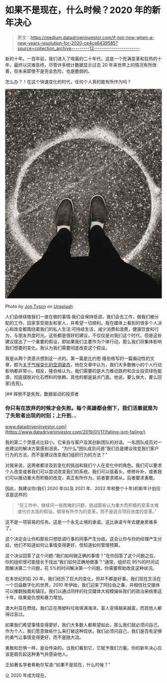 # 如果不是现在，什么时候？2020 年的新年决心

> 原文：<https://medium.datadriveninvestor.com/if-not-now-when-a-new-years-resolution-for-2020-ce4ce6439585?source=collection_archive---------12----------------------->

新的十年。一百年前，我们进入了喧嚣的二十年代，这是一个充满变革和狂热的十年，最终以灾难告终。尽管许多统计数据显示过去 20 年来世界上的情况有所改善，但未来即使不是完全危险，也是脆弱的。

怎么办？！在这个快速变化的时代，任何个人真的能有所作为吗？

![](img/bec7c1e1585251458ad3970b5a34c2bd.png)

Photo by [Jon Tyson](https://unsplash.com/@jontyson?utm_source=unsplash&utm_medium=referral&utm_content=creditCopyText) on [Unsplash](https://unsplash.com/s/photos/now?utm_source=unsplash&utm_medium=referral&utm_content=creditCopyText)

人们会继续做我们一直在做的事情:我们会保持低调，我们会去工作，做我们被分配的工作，回家享受朋友和家人，并希望一切顺利。我在媒体上看到的很多个人决心和改变都围绕着我们的私人生活:可持续生活，减少消费和浪费，健康饮食和行为，与朋友共度时光。这些都是很好的建议，不仅仅是对我们这个时代。但是这些建议提出了一个重要的假设，即如果我们主要作为个体行动，那么我们将集体影响我们想要的变化。我认为我们需要彻底改变这个假设。

我是从两个灵感点想到这一点的。第一篇是比约恩·隆伯格写的一篇煽动性的文章，题为[关于气候变化的空洞姿态](https://www.project-syndicate.org/commentary/climate-change-activists-empty-gestures-by-bjorn-lomborg-2019-12)，他在文章中认为，我们大多数微小的个人行动影响都非常小。相反，隆伯格认为，我们需要的是大力推动政府和企业投资绿色能源，彻底摆脱对化石燃料的依赖。其他的都是装点门面。他说，要么做大，要么回家(去死)。

[](https://www.datadriveninvestor.com/2019/01/17/falling-isnt-failing/) [## 摔倒不是失败。数据驱动的投资者

### 你只有在放弃的时候才会失败。每个英雄都会倒下，我们活着就是为了失败者出现的时刻；上升到…

www.datadriveninvestor.com](https://www.datadriveninvestor.com/2019/01/17/falling-isnt-failing/) 

我的第二个灵感点比较小。它来自与客户及其创新团队的对话。一名团队成员对一些建议的解决方案感到沮丧。“为什么”团队成员问道“我们总是建议改变我们客户行为的方法，而不是建议改变我们组织行为的方法？"

对我来说，这两者都涉及到变化的挑战和我们个人在变化中的角色。我们可以要求个人改变或者我们可以尝试改变我们的系统。我们可以低着头，修修补补，或者我们可以推动重大而积极的改变，真正有所作为。前者要求顺从，后者要求勇敢。

因此，我建议你/我们 2020 年(以及 2021 年、2022 年和整个十年)的新年计划应该是这样的:

> “在工作中，继续问一些困难的问题，挑战那些认为重大而积极的变革太难或代价太高的假设。倡导有所作为的变革，而不是适合项目进度的变革。”

这不是一项容易的任务。这是一个永无止境的承诺。这比承诺今年去健身房难多了。

这个决定会让你和那些只想低调行事的同事产生分歧。这会让你与你的经理产生分歧，他们不知道如何让事情变得更好，但知道如何管理预算。

这个决议回答了这个问题:“我们如何做正确的事情？”在你回答了这个问题之后，你的组织很可能擅长于找出“我们如何正确地做事？”通常，组织花 95%的时间试图解决第二个问题，花 5%的时间解决第一个问题。你需要帮助改变这种状况。

在本世纪的前 20 年，我们经历了巨大的变化，但并不都是好事。我们现在生活在一个日益数字化的世界。2010 年伊始，我们迎来了阿拉伯之春，并相信社交媒体可以推翻独裁和镇压。我们以通过同样的社交媒体大规模操纵我们的政治来结束这十年，结果是仇恨和暴力增加。

澳大利亚在燃烧。我们正在用塑料垃圾填满海洋。富人变得越来越富，而其他人都得过且过。

如果我们希望事情变得更好，我们大多数人都希望如此，那么我们就必须问自己，作为个人，我们愿意做些什么来打破这种现状。我们必须问自己，我们是否有足够的勇气让事情变得更好，而不是随大流。

勇敢和恐惧一样，是会传染的。当我们看到它，它赋予我们力量。你的新年决心应该是肩负起这种勇气并感染他人。

正如著名学者希勒尔写道:“如果不是现在，什么时候？”

让 2020 年成为现在。
